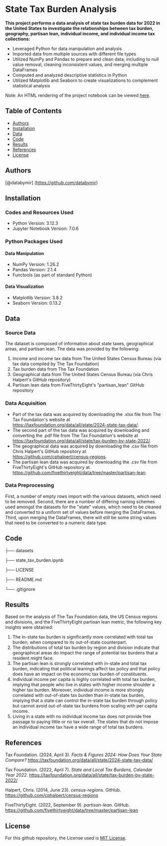 # State Tax Burden Analysis
**This project performs a data analysis of state tax burden data for 2022 in the United States to investigate the relationships between tax burden, geography, partisan lean, individual income, and individual income tax collections:**
* Leveraged Python for data manipulation and analysis
* Imported data from multiple sources with different file types
* Utilized NumPy and Pandas to prepare and clean data; including to null value removal, cleaning inconsistent values, and merging multiple DataFrames
* Computed and analyzed descriptive statistics in Python
* Utilized Matplotlib and Seaborn to create visualizations to complement statistical analysis

Note: An HTML rendering of the project notebook can be viewed [here](https://nbviewer.org/github/databymir/state_tax_burdens/blob/main/state_tax_burdens.ipynb).

## Table of Contents
* [Authors](#authors)
* [Installation](#installation)
* [Data](#data)
* [Code](#code)
* [Results](#results)
* [References](#references)
* [License](#license)

## Authors 
[@databymir] (https://github.com/databymir)

## Installation
### Codes and Resources Used
* Python Version: 3.12.3
* Jupyter Notebook Version: 7.0.6

### Python Packages Used
#### Data Manipulation
* NumPy Version: 1.26.2
* Pandas Version: 2.1.4
* Functools (as part of standard Python)

#### Data Visualization
* Matplotlib Version: 3.8.2
* Seaborn Version: 0.13.2

## Data
### Source Data
The dataset is composed of information about state taxes, geographical areas, and partisan lean. The data was provided by the following:
1. Income and income tax data from The United States Census Bureau (via tax data compiled by The Tax Foundation)
2. Tax burden data from The Tax Foundation
2. Geographical data from The United States Census Bureau (via Chris Halpert's GitHub repository)
3. Partisan lean data from FiveThirtyEight's "partisan_lean" GitHub repository

### Data Acquisition
* Part of the tax data was acquired by downloading the .xlsx file from The Tax Foundation's website at https://taxfoundation.org/data/all/state/2024-state-tax-data/.
* The second part of the tax data was acquired by downloading and converting the .pdf file from The Tax Foundation's website at https://taxfoundation.org/data/all/state/tax-burden-by-state-2022/.
* The geographical data was acquired by downloading the .csv file from Chris Halpert's GitHub repository at https://github.com/cphalpert/census-regions.
* The partisan lean data was acquired by downloading the .csv file from FiveThirtyEight's GitHub repository at https://github.com/fivethirtyeight/data/tree/master/partisan-lean.

### Data Preprocessing
First, a number of empty rows import with the various datasets, which need to be removed.
Second, there are a number of differing naming schemes used amongst the datasets for the "state" values, which need to be cleaned and converted to a uniform set of values before merging the DataFrames.
Third, upon merging the DataFrames, there will still be some string values that need to be converted to a numeric data type.

## Code
├── datasets

├── state_tax_burden.ipynb

├── LICENSE

├── README.md

└── .gitignore

## Results
Based on the analysis of The Tax Foundation data, the US Census regions and divisions, and the FiveThirtyEight partisan lean metric, the following key insights were obtained:
1. The in-state tax burden is significantly more correlated with total tax burden, when compared to its out-of-state counterpart.
2. The distributions of total tax burden by region and division indicate that geographical areas do impact the range of potential tax burdens that a resident might face.
3. The partisan lean is strongly correlated with in-state and total tax burden, indicating that political leanings affect tax policy and that policy does have an impact on the economic tax burden of constituents.
4. Individual income per capita is highly correlated with total tax burden, implying that people who live in states with higher income shoulder a higher tax burden. Moreover, individual income is more strongly correlated with out-of-state tax burden than in-state tax burden, implying that a state can control the in-state tax burden through policy but cannot avoid out-of-state tax burdens from scaling with per capita income.
5. Living in a state with no individual income tax does not provide free passage to paying little or no tax overall. The states that do not impose an individual income tax have a wide range of total tax burdens.

## References
Tax Foundation. (2024, April 3). *Facts & Figures 2024: How Does Your State Compare?* https://taxfoundation.org/data/all/state/2024-state-tax-data/

Tax Foundation. (2022, April 7). *State and Local Tax Burdens, Calendar Year 2022*. https://taxfoundation.org/data/all/state/tax-burden-by-state-2022/

Halpert, Chris. (2014, June 23). *census-regions*. GitHub. https://github.com/cphalpert/census-regions

FiveThirtyEight. (2022, September 9). *partisan-lean*. GitHub. https://github.com/fivethirtyeight/data/tree/master/partisan-lean

## License
For this github repository, the License used is [MIT License](https://opensource.org/license/mit/).
